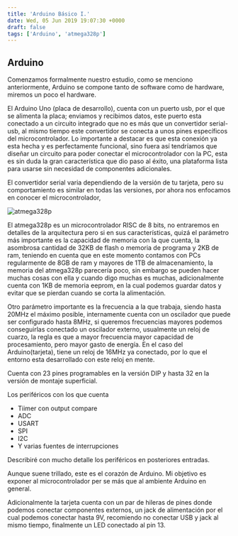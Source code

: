 ```yaml
---
title: 'Arduino Básico I.'
date: Wed, 05 Jun 2019 19:07:30 +0000
draft: false
tags: ['Arduino', 'atmega328p']
---
```

## Arduino
Comenzamos formalmente nuestro estudio, como se menciono anteriormente, Arduino se compone tanto de software como de hardware, miremos un poco el hardware.

El Arduino Uno (placa de desarrollo), cuenta con un puerto usb, por el que se alimenta la placa; enviamos y recibimos datos, este puerto esta conectado a un circuito integrado que no es más que un convertidor serial-usb, al mismo tiempo este convertidor se conecta a unos pines específicos del microcontrolador. Lo importante a destacar es que esta conexión ya esta hecha y es perfectamente funcional, sino fuera así tendríamos que diseñar un circuito para poder conectar el microcontrolador con la PC, esta es sin duda la gran característica que dio paso al éxito, una plataforma lista para usarse sin necesidad de componentes adicionales.

El convertidor serial varia dependiendo de la versión de tu tarjeta, pero su comportamiento es similar en todas las versiones, por ahora nos enfocamos en conocer el microcontrolador,

![atmega328p](/img/atmega328p.jpg)

El atmega328p es un microcontrolador RISC de 8 bits, no entraremos en detalles de la arquitectura pero si en sus características, quizá el parámetro más importante es la capacidad de memoria con la que cuenta, la asombrosa cantidad de 32KB de flash o memoria de programa y 2KB de ram, teniendo en cuenta que en este momento contamos con PCs regularmente de 8GB de ram y mayores de 1TB de almacenamiento, la memoria del atmega328p parecería poco, sin embargo se pueden hacer muchas cosas con ella y cuando digo muchas es muchas, adicionalmente cuenta con 1KB de memoria eeprom, en la cual podemos guardar datos y evitar que se pierdan cuando se corta la alimentación.

Otro parámetro importante es la frecuencia a la que trabaja, siendo hasta 20MHz el máximo posible, internamente cuenta con un oscilador que puede ser configurado hasta 8MHz, si queremos frecuencias mayores podemos conseguirlas conectado un oscilador externo, usualmente un reloj de cuarzo, la regla es que a mayor frecuencia mayor capacidad de procesamiento, pero mayor gasto de energía. En el caso del Arduino(tarjeta), tiene un reloj de 16MHz ya conectado, por lo que el entorno esta desarrollado con este reloj en mente.

Cuenta con 23 pines programables en la versión DIP y hasta 32 en la versión de montaje superficial.

Los periféricos con los que cuenta

*   Tiimer con output compare
*   ADC
*   USART
*   SPI
*   I2C
*   Y varias fuentes de interrupciones

Describiré con mucho detalle los periféricos en posteriores entradas.

Aunque suene trillado, este es el corazón de Arduino. Mi objetivo es exponer al microcontrolador per se más que al ambiente Arduino en general.

Adicionalmente la tarjeta cuenta con un par de hileras de pines donde podemos conectar componentes externos, un jack de alimentación por el cual podemos conectar hasta 9V, recomiendo no conectar USB y jack al mismo tiempo, finalmente un LED conectado al pin 13.
